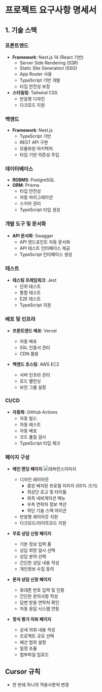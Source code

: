 # 프로젝트 요구사항 명세서

## 1. 기술 스택

### 프론트엔드

- **Framework**: Next.js 14 (React 기반)
  - Server Side Rendering (SSR)
  - Static Site Generation (SSG)
  - App Router 사용
  - TypeScript 기반 개발
  - 타입 안전성 보장
- **스타일링**: Tailwind CSS
  - 반응형 디자인
  - 다크모드 지원

### 백엔드

- **Framework**: Nest.js
  - TypeScript 기반
  - REST API 구현
  - 모듈화된 아키텍처
  - 타입 기반 의존성 주입

### 데이터베이스

- **RDBMS**: PostgreSQL
- **ORM**: Prisma
  - 타입 안전성
  - 자동 마이그레이션
  - 스키마 관리
  - TypeScript 타입 생성

### 개발 도구 및 문서화

- **API 문서화**: Swagger
  - API 엔드포인트 자동 문서화
  - API 테스트 인터페이스 제공
  - TypeScript 인터페이스 생성

### 테스트

- **테스팅 프레임워크**: Jest
  - 단위 테스트
  - 통합 테스트
  - E2E 테스트
  - TypeScript 지원

### 배포 및 인프라

- **프론트엔드 배포**: Vercel

  - 자동 배포
  - SSL 인증서 관리
  - CDN 활용

- **백엔드 호스팅**: AWS EC2
  - 서버 인프라 관리
  - 로드 밸런싱
  - 보안 그룹 설정

### CI/CD

- **자동화**: GitHub Actions
  - 자동 빌드
  - 자동 테스트
  - 자동 배포
  - 코드 품질 검사
  - TypeScript 타입 체크

### 페이지 구성

- **메인 랜딩 페이지**
  ![레퍼런스이미지](image.png)

  - 디자인 레이아웃
    - 중앙 배치된 프로필 이미지 (50% 크기)
    - 최상단 로고 및 타이틀
    - 좌측 네비게이션 메뉴
    - 우측 연락처 정보 섹션
    - 하단 기술 스택 아이콘
  - 반응형 레이아웃 지원
  - 다크모드/라이트모드 지원

- **무료 상담 신청 페이지**

  - 기본 정보 입력 폼
  - 상담 희망 일시 선택
  - 상담 분야 선택
  - 간단한 상담 내용 작성
  - 개인정보 수집 동의

- **문자 상담 신청 페이지**

  - 휴대폰 번호 입력 및 인증
  - 간단한 문의사항 작성
  - 답변 받을 연락처 확인
  - 자동 응답 시스템 연동

- **정식 평가 의뢰 페이지**
  - 상세 의뢰 내용 작성
  - 프로젝트 규모 선택
  - 예산 범위 설정
  - 일정 조율
  - 첨부파일 업로드

## Cursor 규칙

- 한 번에 하나의 적용사항씩 변경

